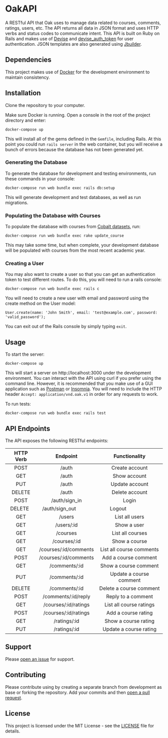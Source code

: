 # OakAPI

A RESTful API that Oak uses to manage data related to courses, comments, ratings, users, etc. The API returns all data in JSON format and uses HTTP verbs and status codes to communicate intent. This API is built on Ruby on Rails and makes use of [Devise](https://github.com/plataformatec/devise) and [devise_auth_token](https://github.com/lynndylanhurley/devise_token_auth) for user authentication. JSON templates are also generated using [Jbuilder](https://github.com/rails/jbuilder).

## Dependencies

This project makes use of [Docker](https://www.docker.com/community-edition) for the development environment to maintain consistency. 

## Installation

Clone the repository to your computer.

Make sure Docker is running. Open a console in the root of the project directory and enter:

```
docker-compose up
```

This will install all of the gems defined in the `Gemfile`, including Rails. At this point you could run `rails server` in the web container, but you will receive a bunch of errors because the database has not been generated yet.

### Generating the Database

To generate the database for development and testing environments, run these commands in your console:

```
docker-compose run web bundle exec rails db:setup
```

This will generate development and test databases, as well as run migrations.

### Populating the Database with Courses

To populate the database with courses from [Cobalt datasets](https://github.com/cobalt-uoft/datasets), run:

```
docker-compose run web bundle exec rake update_course
```

This may take some time, but when complete, your development database will be populated with courses from the most recent academic year.

### Creating a User

You may also want to create a user so that you can get an authentication token to test different routes. To do this, you will need to run a rails console:

```
docker-compose run web bundle exec rails c
```

You will need to create a new user with email and password using the create method on the User model:

```
User.create(name: 'John Smith', email: 'test@example.com', password: 'valid_password');
```

You can exit out of the Rails console by simply typing `exit`.

## Usage

To start the server:

```
docker-compose up
```

This will start a server on http://localhost:3000 under the development environment. You can interact with the API using curl if you prefer using the command line. However, it is recommended that you make use of a GUI application such as [Postman](https://www.getpostman.com/) or [Insomnia](https://insomnia.rest/). You will need to include the HTTP header `Accept: application/vnd.oak.v1` in order for any requests to work.

To run tests:

```
docker-compose run web bundle exec rails test
```

## API Endpoints

The API exposes the following RESTful endpoints:

| HTTP Verb | Endpoint                  | Functionality            |
|:---------:|:-------------------------:|:------------------------:|
| POST      | /auth                     | Create account           |
| GET       | /auth                     | Show account             |
| PUT       | /auth                     | Update account           |
| DELETE    | /auth                     | Delete account           |
| POST      | /auth/sign_in             | Login                    |
| DELETE    | /auth/sign_out            | Logout                   |
| GET       | /users                    | List all users           |
| GET       | /users/:id                | Show a user              |
| GET       | /courses                  | List all courses         |
| GET       | /courses/:id              | Show a course            |
| GET       | /courses/:id/comments     | List all course comments |
| POST      | /courses/:id/comments     | Add a course comment     |
| GET       | /comments/:id             | Show a course comment    |
| PUT       | /comments/:id             | Update a course comment  |
| DELETE    | /comments/:id             | Delete a course comment  |
| POST      | /comments/:id/reply       | Reply to a comment       |
| GET       | /courses/:id/ratings      | List all course ratings  |
| POST      | /courses/:id/ratings      | Add a course rating      |
| GET       | /ratings/:id              | Show a course rating     |
| PUT       | /ratings/:id              | Update a course rating   |

## Support

Please [open an issue](https://github.com/uoftweb/OakAPI/issues) for support.

## Contributing

Please contribute using by creating a separate branch from development as base or forking the repository. Add your commits and then [open a pull request](https://github.com/uoftweb/OakAPI/pulls).

## License

This project is licensed under the MIT License - see the [LICENSE](https://github.com/uoftweb/OakAPI/blob/master/LICENSE) file for details.
